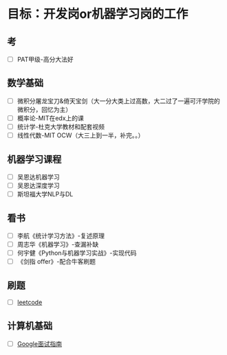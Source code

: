 # 目标：开发岗or机器学习岗的工作

## 考
- [ ] PAT甲级-高分大法好

## 数学基础
- [ ] 微积分屠龙宝刀&倚天宝剑（大一分大类上过高数，大二过了一遍可汗学院的微积分，回忆为主）
- [ ] 概率论-MIT在edx上的课
- [ ] 统计学-杜克大学教材和配套视频
- [ ] 线性代数-MIT OCW（大三上到一半，补完。。）

## 机器学习课程
- [ ] 吴恩达机器学习
- [ ] 吴恩达深度学习
- [ ] 斯坦福大学NLP与DL

## 看书
- [ ] 李航《统计学习方法》-复述原理
- [ ] 周志华《机器学习》-查漏补缺
- [ ] 何宇健《Python与机器学习实战》-实现代码
- [ ] 《剑指 offer》-配合牛客刷题

## 刷题
- [ ] [leetcode](https://leetcode.com/)

## 计算机基础
- [ ] [Google面试指南](https://github.com/merelydust/coding-interview-university/blob/master/translations/README-cn.md)
